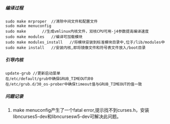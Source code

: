 ##### 编译过程

```
sudo make mrproper	//清除中间文件和配置文件
sudo make menuconfig
sudo make		//生成vmlinux内核文件，双核CPU可用-j4参数提高编译速度
sudo make modules	//编译可加载模块
sudo make modules_install	//将模块安装到标准模块目录中,位于/lib/modules中
sudo make install	//安装内核,即将镜像文件和符号表文件放入/boot目录
```

##### 引导内核

```
update-grub	//更新启动菜单
在/etc/default/grub中确保GRUB_TIMEOUT非0
在/etc/grub.d/30_os-prober中确保timeout值与GRUB_TIMEOUT的值一致
```

##### 问题记录

1. make menuconfig产生了一个fatal error,提示找不到curses.h，安装libncurses5-dev和libncursesw5-dev可解决此问题。